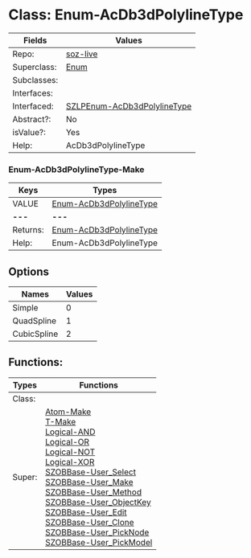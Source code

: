 
# Class:	Enum-AcDb3dPolylineType

| Fields | Values |
| --------- | --------- |
| Repo: | [soz-live](/repos/soz-live.html) |
| Superclass: | [Enum](Enum.html) |
| Subclasses: |  |
| Interfaces: |  |
| Interfaced: | [SZLPEnum-AcDb3dPolylineType](SZLPEnum-AcDb3dPolylineType.html) |
| Abstract?: | No |
| isValue?: | Yes |
| Help: | AcDb3dPolylineType |

### Enum-AcDb3dPolylineType-Make

| Keys | Types |
| --------- | --------- |
| VALUE | [Enum-AcDb3dPolylineType](Enum-AcDb3dPolylineType.html) |
| **---** | **---** |
| Returns: | [Enum-AcDb3dPolylineType](Enum-AcDb3dPolylineType.html) |
| Help: | Enum-AcDb3dPolylineType |


## Options

| Names | Values |
| --------- | --------- |
| Simple | 0 |
| QuadSpline | 1 |
| CubicSpline | 2 |

## Functions:

| Types | Functions |
| --------- | --------- |
| Class: |  |
| Super: | [Atom-Make](Atom.html) <br> [T-Make](T.html) <br> [Logical-AND](Logical.html) <br> [Logical-OR](Logical.html) <br> [Logical-NOT](Logical.html) <br> [Logical-XOR](Logical.html) <br> [SZOBBase-User_Select](SZOBBase.html) <br> [SZOBBase-User_Make](SZOBBase.html) <br> [SZOBBase-User_Method](SZOBBase.html) <br> [SZOBBase-User_ObjectKey](SZOBBase.html) <br> [SZOBBase-User_Edit](SZOBBase.html) <br> [SZOBBase-User_Clone](SZOBBase.html) <br> [SZOBBase-User_PickNode](SZOBBase.html) <br> [SZOBBase-User_PickModel](SZOBBase.html) |


